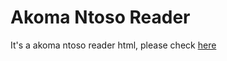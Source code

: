 # Akoma Ntoso Reader

It's a akoma ntoso reader html, please check [here](https://jrf-tw.github.io/akn-reader/)
